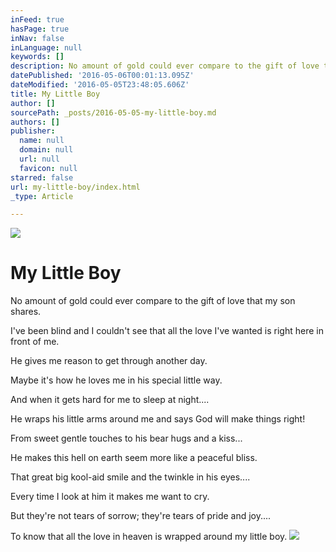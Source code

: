 ```yaml
---
inFeed: true
hasPage: true
inNav: false
inLanguage: null
keywords: []
description: No amount of gold could ever compare to the gift of love that my son shares.
datePublished: '2016-05-06T00:01:13.095Z'
dateModified: '2016-05-05T23:48:05.606Z'
title: My Little Boy
author: []
sourcePath: _posts/2016-05-05-my-little-boy.md
authors: []
publisher:
  name: null
  domain: null
  url: null
  favicon: null
starred: false
url: my-little-boy/index.html
_type: Article

---
```

![](https://the-grid-user-content.s3-us-west-2.amazonaws.com/bc691a94-2772-4c92-b8c4-114cf3727d51.jpg)

# My Little Boy

No amount of gold could ever compare to the gift of love that my son shares.

I've been blind and I couldn't see that all the love I've wanted is right here in front of me.

He gives me reason to get through another day.

Maybe it's how he loves me in his special little way.

And when it gets hard for me to sleep at night....

He wraps his little arms around me and says God will make things right!

From sweet gentle touches to his bear hugs and a kiss...

He makes this hell on earth seem more like a peaceful bliss.

That great big kool-aid smile and the twinkle in his eyes....

Every time I look at him it makes me want to cry.

But they're not tears of sorrow; they're tears of pride and joy....

To know that all the love in heaven is wrapped around my little boy.
![](https://the-grid-user-content.s3-us-west-2.amazonaws.com/b8cd57fc-3850-435f-82bf-527337748c00.jpg)